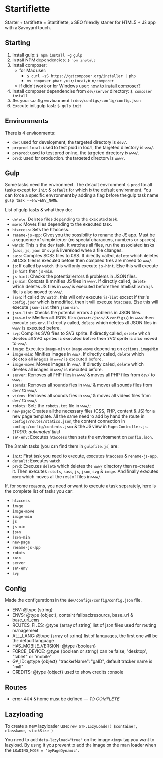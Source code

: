 # Startiflette
Starter + tartiflette = Startiflette, a SEO friendly starter for HTML5 + JS app with a Savoyard touch.


## Starting

1. Install gulp: `$ npm install -g gulp`
2. Install NPM dependencies: `$ npm install`
3. Install composer:
	* for Mac user:
		* `$ curl -sS https://getcomposer.org/installer | php`
		* `mv composer.phar /usr/local/bin/composer`
	* if didn't work or for Windows user: [how to install composer?](https://getcomposer.org/doc/00-intro.md)
4. Install composer dependencies from `dev/server` directory: `$ composer install`
5. Set your config environment in `dev/configs/config/config.json`
6. Execute init gulp task: `$ gulp init`



## Environments

There is 4 environments:

* `dev`: used for development, the targeted directory is `dev/`.
* `preprod-local`: used to test prod in local, the targeted directory is `www/`.
* `preprod`: used to test prod online, the targeted directory is `www/`.
* `prod`: used for production, the targeted directory is `www/`.



## Gulp

Some tasks need the environment.
The default environment is `prod` for all tasks except for `init` & `default` for which is the default environment.
You can force a specific environment by adding a flag before the gulp task name `gulp task --env=ENV_NAME`.

List of gulp tasks & what they do:

* `delete`: Deletes files depending to the executed task.
* `move`: Moves files depending to the executed task.
* `htaccess`: Sets the htaccess.
* `rename-js-app`: Gives you the possibility to rename the JS app. Must be a sequence of simple letter (no special characters, numbers or spaces).
* `watch`: This is the dev task. It watches all files, run the associated tasks (`sass`, `js`, `json` or `svg`) & livereload when a file changes.
* `sass`: Compiles SCSS files to CSS. If directly called, `delete` which deletes all CSS files is executed before then compiled files are moved to `www/`.
* `js`: If called by `watch`, this will only execute `js-hint`. Else this will execute `js-hint` then `js-min`.
* `js-hint`: Checks the potential errors & problems in JSON files.
* `js-min`: Concats & minifies JS files in `www/`. If directly called, `delete` which deletes JS files in `www/` is executed before then html5shiv.min.js file is also moved to `www/`.
* `json`: If called by `watch`, this will only execute `js-lint` except if that's `config.json` which is modified, then it will execute `htaccess`. Else this will execute `json-lint` then `json-min`.
* `json-lint`: Checks the potential errors & problems in JSON files.
* `json-min`: Minifies all JSON files (`assets/json/` & `configs/`) in `www/` then execute `set-env`. If directly called, `delete` which deletes all JSON files in `www/` is executed before.
* `svg`: Compiles SVG files to SVG sprite. If directly called, `delete` which deletes all SVG sprites is executed before then SVG sprite is also moved to `www/`.
* `image`: Executes `image-min` or `image-move` depending on `options.imageMin`
* `image-min`: Minifies images in `www/`. If directly called, `delete` which deletes all images in `www/` is executed before.
* `image-move`: Moves images in `www/`. If directly called, `delete` which deletes all images in `www/` is executed before.
* `server`: Removes all PHP files in `www/` & moves all PHP files from `dev/` to `www/`.
* `sounds`: Removes all sounds files in `www/` & moves all sounds files from `dev/` to `www/`.
* `videos`: Removes all sounds files in `www/` & moves all videos files from `dev/` to `www/`.
* `robots`: Sets the `robots.txt` file in `www/`;
* `new-page`: Creates all the necessary files (CSS, PHP, content & JS) for a new page template. All the same need to add by hand the route in `configs/routes/statics.json`, the content connection in `configs/config/contents.json` & the JS view in `PagesController.js`. *(TODO: automated this)*
* `set-env`: Executes `htaccess` then sets the environment on `config.json`.



The 3 main tasks (you can find them in `gulpfile.js`) are:

* `init`: First task you need to execute, executes `htaccess` & `rename-js-app`.
* `default`: Executes `watch`.
* `prod`: Executes `delete` which deletes the `www/` directory then re-created it. Then executes `robots`, `sass`, `js`, `json`, `svg` & `image`. And finally executes `move` which moves all the rest of files in `www/`.

If, for some reasons, you need or want to execute a task separately, here is the complete list of tasks you can:

* `htaccess`
* `image`
* `image-move`
* `image-min`
* `js`
* `js-min`
* `json`
* `json-min`
* `new-page`
* `rename-js-app`
* `robots`
* `sass`
* `server`
* `set-env`
* `svg`



## Config
Made the configurations in the `dev/configs/config/config.json` file.

* ENV: @type {string}
* ENVS: @type {object}, containt fallbackresource, base_url & base_url_cms
* ROUTES_FILES: @type {array of string} list of json files used for routing management
* ALL_LANG: @type {array of string} list of languages, the first one will be the default language
* HAS_MOBILE_VERSION: @type {boolean}
* FORCE_DEVICE: @type {boolean or string} can be false, "desktop", "tablet" or "mobile"
* GA_ID: @type {object} "trackerName": "gaID", default tracker name is "null"
* CREDITS: @type {object} used to show credits console



## Routes

* error-404 & home must be defined *— TO COMPLETE*



## Lazyloading

To create a new lazyloader use: `new STF.LazyLoader( $container, className, stackSize )`

You need to add `data-lazyload="true"` on the image `<img>` tag you want to lazyload. By using it you prevent to add the image on the main loader when the `LOADING_MODE = 'byPageDynamic'`.
